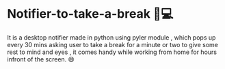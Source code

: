 # Notifier-to-take-a-break :bell::computer:
It is a desktop notifier made in python using pyler module , which pops up every 30 mins asking user to take a break for a minute or two to give some rest to mind and eyes , it comes handy while working from home for hours infront of the screen. :smile:
